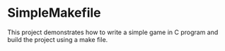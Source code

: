 # SimpleMakefile
This project demonstrates how to write a simple game in C program and build the project using a make file.
